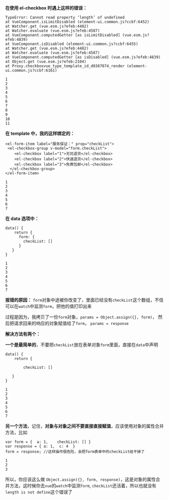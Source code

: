 **在使用 el-checkbox 时遇上这样的错误：**

```
TypeError: Cannot read property ‘length’ of undefined
at VueComponent.isLimitDisabled (element-ui.common.js?ccbf:6452)
at Watcher.get (vue.esm.js?efeb:4482)
at Watcher.evaluate (vue.esm.js?efeb:4587)
at VueComponent.computedGetter [as isLimitDisabled] (vue.esm.js?efeb:4839)
at VueComponent.isDisabled (element-ui.common.js?ccbf:6455)
at Watcher.get (vue.esm.js?efeb:4482)
at Watcher.evaluate (vue.esm.js?efeb:4587)
at VueComponent.computedGetter [as isDisabled] (vue.esm.js?efeb:4839)
at Object.get (vue.esm.js?efeb:2104)
at Proxy.checkboxvue_type_template_id_d0387074_render (element-ui.common.js?ccbf:6161)

1
2
3
4
5
6
7
8
9
10
11
```

**在 template 中，我的这样绑定的：**

```
<el-form-item label="服务保证：" prop="checkList">
 <el-checkbox-group v-model="form.checkList">
    <el-checkbox label="1">无忧退货</el-checkbox>
    <el-checkbox label="2">快速退货</el-checkbox>
    <el-checkbox label="3">免费包邮</el-checkbox>
  </el-checkbox-group>
</el-form-item>

1
2
3
4
5
6
7
```

**在 data 选项中：**

```
data() {
    return {
      form: {       
      	checkList: []
      }
   }
}

1
2
3
4
5
6
7
```

**报错的原因：** `form`对象中途被你改变了，里面已经没有`checkList`这个数组，不信可以在`watch`中监测`form`，把他的值打印出来

过程是因为，我拷贝了一份`form`对象，`params = Object.assign({}, form)`， 然后把请求回来的响应的对象赋值给了`form`， `params = response`

**解决方法有两个：**

**一个是最简单的**，不要把`checkList`放在表单对象`form`里面，直接在`data`中声明

```
data() {
    return {
      	
      	checkList: []
    
   }
}

1
2
3
4
5
6
7
```

**另一个方法**，记住，**对象与对象之间不要直接直接赋值**，应该使用对象的属性合并方法，比如

```
var form = {  a: 1,    checkList: [] }
var response = { a: 1,  c: 4  }
form = response; //这样操作很危险，会把form表单中的checkList给干掉了

1
2
3
```

所以，你应该这么做 `Object.assign({}, form, response)`，这是对象的属性合并方法，这时候你去`vue`的`watch`中监测`form`, `checkList`还活着，所以也就没有`length is not define`这个错误了
